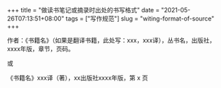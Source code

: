 +++
title = "做读书笔记或摘录时出处的书写格式"
date = "2021-05-26T07:13:51+08:00"
tags = ["写作规范"]
slug = "witing-format-of-source"
+++

作者：《书籍名》（如果是翻译书籍，此处写：xxx，xxx译），丛书名，出版社，xxxx年版，章节，页码。

或

《书籍名》xxx译（著），xx出版社xxxx年版，第 x 页
